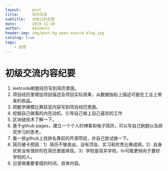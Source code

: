 ```yaml
---
layout:     post
title:      初次交流
subtitle:   对自己的反思
date:       2019-11-10
author:     AIaimuti
header-img: img/post-bg-open-source-blog.jpg
catalog: true
tags:
    - 反思
---
```


# 初级交流内容纪要

1. leetcode刷题经历写到简历里面。
2. 项目经历里增加项目描述及项目实际效果，从数据指标上描述可能在工业上带来的收益。
3. 把数学建模比赛获奖内容写到项目经历里面。
4. 挖掘自己做事的内在动机，引导自己做上自己喜欢的工作
5. 区块链技术了解一下。
6. 基于github pages，建立一个个人的博客和电子简历，可以写自己刷题以及研究学习的思考。
7. 看一些github上找排名靠前的开源项目，并自己尝试做一下。
8. 简历被卡原因：1）简历不够突出，没有顶会、实习和优秀比赛成绩。2）自身优势没有很好的在简历里面体现。3）学校是双非学校，hr可能更倾向于要好学校的人。
9. 记录做重要事情的时间，具体内容。

